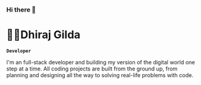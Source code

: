 ### Hi there 👋

# 🏄‍♂️Dhiraj Gilda

**`Developer`**

I'm an full-stack developer and  building my version of the digital world one step at a time. All coding projects are built from the ground up, from planning and designing all the way to solving real-life problems with code. 


